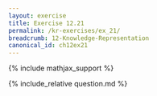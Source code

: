 ```yaml
---
layout: exercise
title: Exercise 12.21
permalink: /kr-exercises/ex_21/
breadcrumb: 12-Knowledge-Representation
canonical_id: ch12ex21
---
```


{% include mathjax_support %}
<div id="hiddden">{% include_relative question.md %}</div>